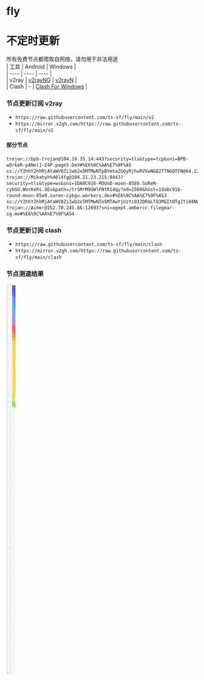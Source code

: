 # fly
# 不定时更新
所有免费节点都爬取自网络，请勿用于非法用途  
|  工具  | Android  | Windows  |  
|  ----  | ----   | ----  |  
| v2ray  | [v2rayNG](https://github.com/2dust/v2rayNG/releases) | [v2rayN](https://github.com/2dust/v2rayN/releases) |  
| Clash  | - | [Clash For Windows](https://github.com/2dust/clashN/releases) | 
  
### 节点更新订阅  v2ray
- `https://raw.githubusercontent.com/ts-sf/fly/main/v2`  
- `https://mirror.v2gh.com/https://raw.githubusercontent.com/ts-sf/fly/main/v2`  

#### 部分节点  
``` 
trojan://bpb-trojan@104.19.35.14:443?security=tls&type=tcp&sni=BPB-wOrkeR-pANel1-E4P.pageS.DeV#%E6%9C%AA%E7%9F%A5
ss://Y2hhY2hhMjAtaWV0Zi1wb2x5MTMwNTpBYmtaZGQyRjhuRVVwNG82TTNGQTFN@64.227.144.190:50690#%E6%9C%AA%E7%9F%A52
trojan://Mikahyh%40l4fg@104.21.23.215:8443?security=tls&type=ws&sni=1DA8C916-ROUnD-moon-05E0.SoReN-cybGU.WorKeRs.dEv&path=/trSMrM9GWlFNtR14qy?ed=2560&host=1da8c916-round-moon-05e0.soren-cybgu.workers.dev#%E6%9C%AA%E7%9F%A53
ss://Y2hhY2hhMjAtaWV0Zi1wb2x5MTMwNTo5MTAwYjUzYi03ZDRmLTQ3MGItOTg1Yi04NWE1ZDJkMTU4YzU=@free.2weradf.xyz:36731#%F0%9F%87%B9%F0%9F%87%ADTH%E6%B3%B0%E5%9B%BD
trojan://Aimer@152.70.245.66:12693?sni=agept.ambercc.filegear-sg.me#%E6%9C%AA%E7%9F%A54
```
### 节点更新订阅  clash
- `https://raw.githubusercontent.com/ts-sf/fly/main/clash`  
- `https://mirror.v2gh.com/https://raw.githubusercontent.com/ts-sf/fly/main/clash`  

### 节点测速结果
![image](traffic.png)
